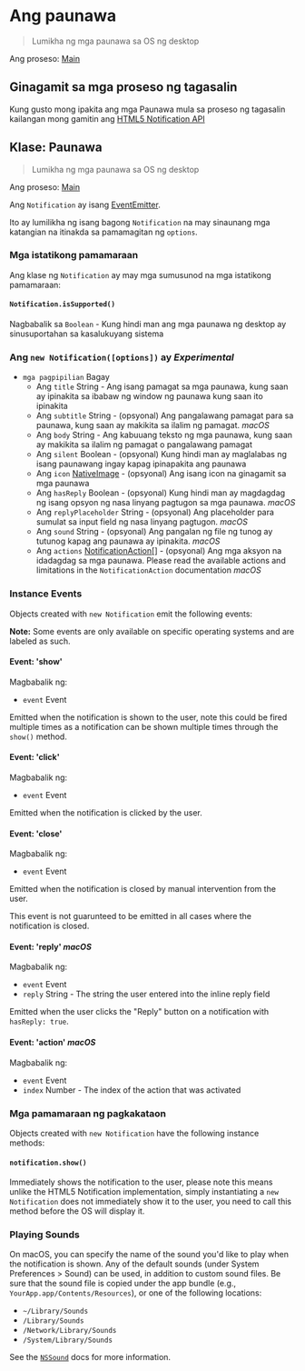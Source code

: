 # Ang paunawa

> Lumikha ng mga paunawa sa OS ng desktop

Ang proseso: [Main](../glossary.md#main-process)

## Ginagamit sa mga proseso ng tagasalin

Kung gusto mong ipakita ang mga Paunawa mula sa proseso ng tagasalin kailangan mong gamitin ang [HTML5 Notification API](../tutorial/notifications.md)

## Klase: Paunawa

> Lumikha ng mga paunawa sa OS ng desktop

Ang proseso: [Main](../glossary.md#main-process)

Ang `Notification` ay isang [EventEmitter](http://nodejs.org/api/events.html#events_class_events_eventemitter).

Ito ay lumilikha ng isang bagong `Notification` na may sinaunang mga katangian na itinakda sa pamamagitan ng `options`.

### Mga istatikong pamamaraan

Ang klase ng `Notification` ay may mga sumusunod na mga istatikong pamamaraan:

#### `Notification.isSupported()`

Nagbabalik sa `Boolean` - Kung hindi man ang mga paunawa ng desktop ay sinusuportahan sa kasalukuyang sistema

### Ang `new Notification([options])` ay *Experimental*

* `mga pagpipilian` Bagay 
  * Ang `title` String - Ang isang pamagat sa mga paunawa, kung saan ay ipinakita sa ibabaw ng window ng paunawa kung saan ito ipinakita
  * Ang `subtitle` String - (opsyonal) Ang pangalawang pamagat para sa paunawa, kung saan ay makikita sa ilalim ng pamagat. *macOS*
  * Ang `body` String - Ang kabuuang teksto ng mga paunawa, kung saan ay makikita sa ilalim ng pamagat o pangalawang pamagat
  * Ang `silent` Boolean - (opsyonal) Kung hindi man ay maglalabas ng isang paunawang ingay kapag ipinapakita ang paunawa
  * Ang `icon` [NativeImage](native-image.md) - (opsyonal) Ang isang icon na ginagamit sa mga paunawa
  * Ang `hasReply` Boolean - (opsyonal) Kung hindi man ay magdagdag ng isang opsyon ng nasa linyang pagtugon sa mga paunawa. *macOS*
  * Ang `replyPlaceholder` String - (opsyonal) Ang placeholder para sumulat sa input field ng nasa linyang pagtugon. *macOS*
  * Ang `sound` String - (opsyonal) Ang pangalan ng file ng tunog ay tutunog kapag ang paunawa ay ipinakita. *macOS*
  * Ang `actions` [NotificationAction[]](structures/notification-action.md) - (opsyonal) Ang mga aksyon na idadagdag sa mga paunawa. Please read the available actions and limitations in the `NotificationAction` documentation *macOS*

### Instance Events

Objects created with `new Notification` emit the following events:

**Note:** Some events are only available on specific operating systems and are labeled as such.

#### Event: 'show'

Magbabalik ng:

* `event` Event

Emitted when the notification is shown to the user, note this could be fired multiple times as a notification can be shown multiple times through the `show()` method.

#### Event: 'click'

Magbabalik ng:

* `event` Event

Emitted when the notification is clicked by the user.

#### Event: 'close'

Magbabalik ng:

* `event` Event

Emitted when the notification is closed by manual intervention from the user.

This event is not guarunteed to be emitted in all cases where the notification is closed.

#### Event: 'reply' *macOS*

Magbabalik ng:

* `event` Event
* `reply` String - The string the user entered into the inline reply field

Emitted when the user clicks the "Reply" button on a notification with `hasReply: true`.

#### Event: 'action' *macOS*

Magbabalik ng:

* `event` Event
* `index` Number - The index of the action that was activated

### Mga pamamaraan ng pagkakataon

Objects created with `new Notification` have the following instance methods:

#### `notification.show()`

Immediately shows the notification to the user, please note this means unlike the HTML5 Notification implementation, simply instantiating a `new Notification` does not immediately show it to the user, you need to call this method before the OS will display it.

### Playing Sounds

On macOS, you can specify the name of the sound you'd like to play when the notification is shown. Any of the default sounds (under System Preferences > Sound) can be used, in addition to custom sound files. Be sure that the sound file is copied under the app bundle (e.g., `YourApp.app/Contents/Resources`), or one of the following locations:

* `~/Library/Sounds`
* `/Library/Sounds`
* `/Network/Library/Sounds`
* `/System/Library/Sounds`

See the [`NSSound`](https://developer.apple.com/documentation/appkit/nssound) docs for more information.